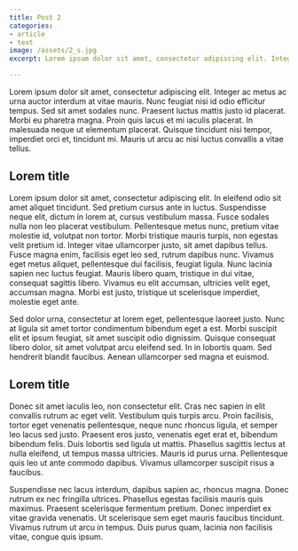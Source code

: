 ```yaml
---
title: Post 2
categories:
- article
- text
image: /assets/2_s.jpg
excerpt: Lorem ipsum dolor sit amet, consectetur adipiscing elit. Integer ac metus ac urna auctor interdum at vitae mauris. Nunc feugiat nisi id odio efficitur tempus. Sed sit amet sodales nunc. Praesent luctus mattis justo id placerat. Morbi eu pharetra magna. Proin quis lacus et mi iaculis placerat. In malesuada neque ut elementum placerat.

---
```


Lorem ipsum dolor sit amet, consectetur adipiscing elit. Integer ac metus ac urna auctor interdum at vitae mauris. Nunc feugiat nisi id odio efficitur tempus. Sed sit amet sodales nunc. Praesent luctus mattis justo id placerat. Morbi eu pharetra magna. Proin quis lacus et mi iaculis placerat. In malesuada neque ut elementum placerat. Quisque tincidunt nisi tempor, imperdiet orci et, tincidunt mi. Mauris ut arcu ac nisi luctus convallis a vitae tellus.

## Lorem title

Lorem ipsum dolor sit amet, consectetur adipiscing elit. In eleifend odio sit amet aliquet tincidunt. Sed pretium cursus ante in luctus. Suspendisse neque elit, dictum in lorem at, cursus vestibulum massa. Fusce sodales nulla non leo placerat vestibulum. Pellentesque metus nunc, pretium vitae molestie id, volutpat non tortor. Morbi tristique mauris turpis, non egestas velit pretium id. Integer vitae ullamcorper justo, sit amet dapibus tellus. Fusce magna enim, facilisis eget leo sed, rutrum dapibus nunc. Vivamus eget metus aliquet, pellentesque dui facilisis, feugiat ligula. Nunc lacinia sapien nec luctus feugiat. Mauris libero quam, tristique in dui vitae, consequat sagittis libero. Vivamus eu elit accumsan, ultricies velit eget, accumsan magna. Morbi est justo, tristique ut scelerisque imperdiet, molestie eget ante.

Sed dolor urna, consectetur at lorem eget, pellentesque laoreet justo. Nunc at ligula sit amet tortor condimentum bibendum eget a est. Morbi suscipit elit et ipsum feugiat, sit amet suscipit odio dignissim. Quisque consequat libero dolor, sit amet volutpat arcu eleifend sed. In in lobortis quam. Sed hendrerit blandit faucibus. Aenean ullamcorper sed magna et euismod.

## Lorem title

Donec sit amet iaculis leo, non consectetur elit. Cras nec sapien in elit convallis rutrum ac eget velit. Vestibulum quis turpis arcu. Proin facilisis, tortor eget venenatis pellentesque, neque nunc rhoncus ligula, et semper leo lacus sed justo. Praesent eros justo, venenatis eget erat et, bibendum bibendum felis. Duis lobortis sed ligula ut mattis. Phasellus sagittis lectus at nulla eleifend, ut tempus massa ultricies. Mauris id purus urna. Pellentesque quis leo ut ante commodo dapibus. Vivamus ullamcorper suscipit risus a faucibus.

Suspendisse nec lacus interdum, dapibus sapien ac, rhoncus magna. Donec rutrum ex nec fringilla ultrices. Phasellus egestas facilisis mauris quis maximus. Praesent scelerisque fermentum pretium. Donec imperdiet ex vitae gravida venenatis. Ut scelerisque sem eget mauris faucibus tincidunt. Vivamus rutrum ut arcu in tempus. Duis purus quam, lacinia non facilisis vitae, congue quis ipsum. 
